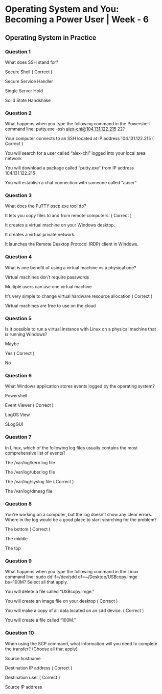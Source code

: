 
# Operating System and You: Becoming a Power User | Week - 6

## Operating System in Practice

### Question 1

What does SSH stand for? 

Secure Shell ( Correct )

Secure Service Handler

Single Server Hold

Solid State Handshake


### Question 2

What happens when you type the following command in the Powershell command line: putty.exe -ssh alex-chi@104.131.122.215 22? 

Your computer connects to an SSH located at IP address 104.131.122.215 ( Correct )

You will search for a user called “alex-chi” logged into your local area network

You will download a package called “putty.exe” from IP address 104.131.122.215

You will establish a chat connection with someone called “auser”


### Question 3

What does the PuTTY pscp.exe tool do? 

It lets you copy files to and from remote computers. ( Correct )

It creates a virtual machine on your Windows desktop.

It creates a virtual private network.

It launches the Remote Desktop Protocol (RDP) client in Windows.


### Question 4

What is one benefit of using a virtual machine vs a physical one? 

Virtual machines don’t require passwords

Multiple users can use one virtual machine

It’s very simple to change virtual hardware resource allocation ( Correct )

Virtual machines are free to use on the cloud


### Question 5

Is it possible to run a virtual instance with Linux on a physical machine that is running Windows?

Maybe

Yes ( Correct )

No


### Question 6

What Windows application stores events logged by the operating system? 

Powershell

Event Viewer ( Correct )

LogOS View

SLogGUI


### Question 7

In Linux, which of the following log files usually contains the most comprehensive list of events? 

The /var/log/kern.log file

The /var/log/uber.log file

The /var/log/syslog file ( Correct )

The /var/log/dmesg file


### Question 8

You’re working on a computer, but the log doesn’t show any clear errors. Where in the log would be a good place to start searching for the problem?

The bottom ( Correct )

The middle

The top


### Question 9

What happens when you type the following command in the Linux command line: sudo dd if=/dev/sdd of=~/Desktop/USBcopy.imge bs=100M? Select all that apply. 

You will delete a file called “USBcopy.imge.”

You will create an image file on your desktop ( Correct )

You will make a copy of all data located on an sdd device. ( Correct )

You will create a file called “100M.”


### Question 10

When using the SCP command, what information will you need to complete the transfer? (Choose all that apply) 

Source hostname

Destination IP address ( Correct )

Destination user ( Correct )

Source IP address
